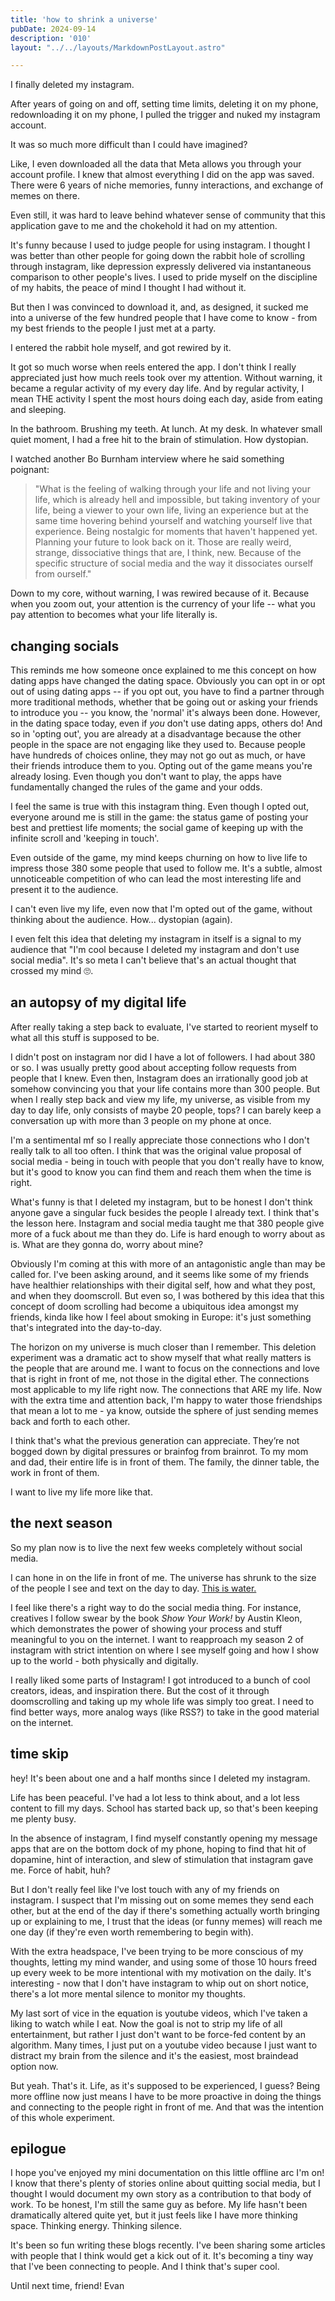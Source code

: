 ```yaml
---
title: 'how to shrink a universe'
pubDate: 2024-09-14
description: '010'
layout: "../../layouts/MarkdownPostLayout.astro"

---
```

I finally deleted my instagram.

After years of going on and off,
setting time limits,
deleting it on my phone,
redownloading it on my phone,
I pulled the trigger and nuked my instagram account.

It was so much more difficult than I could have imagined?

Like, I even downloaded all the data that Meta allows you through your account profile. I knew that almost everything I did on the app was saved. There were 6 years of niche memories, funny interactions, and exchange of memes on there.

Even still, it was hard to leave behind whatever sense of community that this application gave to me and the chokehold it had on my attention.

It's funny because I used to judge people for using instagram. I thought I was better than other people for going down the rabbit hole of scrolling through instagram, like depression expressly delivered via instantaneous comparison to other people's lives. I used to pride myself on the discipline of my habits, the peace of mind I thought I had without it.

But then I was convinced to download it, and, as designed, it sucked me into a universe of the few hundred people that I have come to know - from my best friends to the people I just met at a party.

I entered the rabbit hole myself, and got rewired by it.

It got so much worse when reels entered the app. I don't think I really appreciated just how much reels took over my attention. Without warning, it became a regular activity of my every day life. And by regular activity, I mean THE activity I spent the most hours doing each day, aside from eating and sleeping. 

In the bathroom. Brushing my teeth. At lunch. At my desk. In whatever small quiet moment, I had a free hit to the brain of stimulation. How dystopian.

I watched another Bo Burnham interview where he said something poignant:

>"What is the feeling of walking through your life and not living your life, which is already hell and impossible, but taking inventory of your life, being a viewer to your own life, living an experience but at the same time hovering behind yourself and watching yourself live that experience. Being nostalgic for moments that haven't happened yet. Planning your future to look back on it. Those are really weird, strange, dissociative things that are, I think, new. Because of the specific structure of social media and the way it dissociates ourself from ourself."

Down to my core, without warning, I was rewired because of it. Because when you zoom out, your attention is the currency of your life -- what you pay attention to becomes what your life literally is.

## changing socials

This reminds me how someone once explained to me this concept on how dating apps have changed the dating space. Obviously you can opt in or opt out of using dating apps -- if you opt out, you have to find a partner through more traditional methods, whether that be going out or asking your friends to introduce you -- you know, the 'normal' it's always been done. However, in the dating space today, even if *you* don't use dating apps, others do! And so in 'opting out', you are already at a disadvantage because the other people in the space are not engaging like they used to. Because people have hundreds of choices online, they may not go out as much, or have their friends introduce them to you. Opting out of the game means you're already losing. Even though you don't want to play, the apps have fundamentally changed the rules of the game and your odds.

I feel the same is true with this instagram thing. Even though I opted out, everyone around me is still in the game: the status game of posting your best and prettiest life moments; the social game of keeping up with the infinite scroll and 'keeping in touch'. 

Even outside of the game, my mind keeps churning on how to live life to impress those 380 some people that used to follow me. It's a subtle, almost unnoticeable competition of who can lead the most interesting life and present it to the audience. 

I can't even live my life, even now that I'm opted out of the game, without thinking about the audience. How... dystopian (again).

I even felt this idea that deleting my instagram in itself is a signal to my audience that "I'm cool because I deleted my instagram and don't use social media". It's so meta I can't believe that's an actual thought that crossed my mind 🙄.

## an autopsy of my digital life

After really taking a step back to evaluate, I've started to reorient myself to what all this stuff is supposed to be.

I didn't post on instagram nor did I have a lot of followers. I had about 380 or so. I was usually pretty good about accepting follow requests from people that I knew. Even then, Instagram does an irrationally good job at somehow convincing you that your life contains more than 300 people.  But when I really step back and view my life, my universe, as visible from my day to day life, only consists of maybe 20 people, tops? I can barely keep a conversation up with more than 3 people on my phone at once. 

I'm a sentimental mf so I really appreciate those connections who I don't really talk to all too often. I think that was the original value proposal of social media - being in touch with people that you don't really have to know, but it's good to know you can find them and reach them when the time is right. 

What's funny is that I deleted my instagram, but to be honest I don't think anyone gave a singular fuck besides the people I already text. I think that's the lesson here. Instagram and social media taught me that 380 people give more of a fuck about me than they do. Life is hard enough to worry about as is. What are they gonna do, worry about mine?

Obviously I'm coming at this with more of an antagonistic angle than may be called for. I've been asking around, and it seems like some of my friends have healthier relationships with their digital self, how and what they post, and when they doomscroll. But even so, I was bothered by this idea that this concept of doom scrolling had become a ubiquitous idea amongst my friends, kinda like how I feel about smoking in Europe: it's just something that's integrated into the day-to-day.

The horizon on my universe is much closer than I remember. This deletion experiment was a dramatic act to show myself that what really matters is the people that are around me. I want to focus on the connections and love that is right in front of me, not those in the digital ether. The connections most applicable to my life right now. The connections that ARE my life. Now with the extra time and attention back, I'm happy to water those friendships that mean a lot to me - ya know, outside the sphere of just sending memes back and forth to each other.

I think that's what the previous generation can appreciate. They’re not bogged down by digital pressures or brainfog from brainrot.  To my mom and dad, their entire life is in front of them. The family, the dinner table, the work in front of them. 

I want to live my life more like that.

## the next season

So my plan now is to live the next few weeks completely without social media.

I can hone in on the life in front of me. The universe has shrunk to the size of the people I see and text on the day to day. [This is water.](https://www.youtube.com/watch?v=DCbGM4mqEVw)

I feel like there's a right way to do the social media thing. For instance, creatives I follow swear by the book *Show Your Work!* by Austin Kleon, which demonstrates the power of showing your process and stuff meaningful to you on the internet. I want to reapproach my season 2 of instagram with strict intention on where I see myself going and how I show up to the world - both physically and digitally.

I really liked some parts of Instagram! I got introduced to a bunch of cool creators, ideas, and inspiration there. But the cost of it through doomscrolling and taking up my whole life was simply too great. I need to find better ways, more analog ways (like RSS?) to take in the good material on the internet.

## time skip

hey! It's been about one and a half months since I deleted my instagram.

Life has been peaceful. I've had a lot less to think about, and a lot less content to fill my days. School has started back up, so that's been keeping me plenty busy.

In the absence of instagram, I find myself constantly opening my message apps that are on the bottom dock of my phone, hoping to find that hit of dopamine, hint of interaction, and slew of stimulation that instagram gave me. Force of habit, huh?

But I don't really feel like I've lost touch with any of my friends on instagram. I suspect that I'm missing out on some memes they send each other, but at the end of the day if there's something actually worth bringing up or explaining to me, I trust that the ideas (or funny memes) will reach me one day (if they're even worth remembering to begin with).

With the extra headspace, I've been trying to be more conscious of my thoughts, letting my mind wander, and using some of those 10 hours freed up every week to be more intentional with my motivation on the daily. It's interesting - now that I don't have instagram to whip out on short notice, there's a lot more mental silence to monitor my thoughts.

My last sort of vice in the equation is youtube videos, which I've taken a liking to watch while I eat. Now the goal is not to strip my life of all entertainment, but rather I just don't want to be force-fed content by an algorithm. Many times, I just put on a youtube video because I just want to distract my brain from the silence and it's the easiest, most braindead option now. 

But yeah. That's it. Life, as it's supposed to be experienced, I guess? Being more offline now just means I have to be more proactive in doing the things and connecting to the people right in front of me. And that was the intention of this whole experiment.

## epilogue

I hope you've enjoyed my mini documentation on this little offline arc I'm on! I know that there's plenty of stories online about quitting social media, but I thought I would document my own story as a contribution to that body of work. To be honest, I'm still the same guy as before. My life hasn't been dramatically altered quite yet, but it just feels like I have more thinking space. Thinking energy. Thinking silence.

It's been so fun writing these blogs recently. I've been sharing some articles with people that I think would get a kick out of it. It's becoming a tiny way that I've been connecting to people. And I think that's super cool.

Until next time, friend!
Evan

